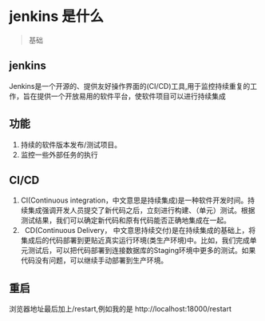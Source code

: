 
# jenkins 是什么
> 基础

## jenkins
Jenkins是一个开源的、提供友好操作界面的(CI/CD)工具,用于监控持续重复的工作，旨在提供一个开放易用的软件平台，使软件项目可以进行持续集成

## 功能
1. 持续的软件版本发布/测试项目。
2. 监控一些外部任务的执行

## CI/CD
1. CI(Continuous integration，中文意思是持续集成)是一种软件开发时间。持续集成强调开发人员提交了新代码之后，立刻进行构建、（单元）测试。根据测试结果，我们可以确定新代码和原有代码能否正确地集成在一起。
2.   CD(Continuous Delivery， 中文意思持续交付)是在持续集成的基础上，将集成后的代码部署到更贴近真实运行环境(类生产环境)中。比如，我们完成单元测试后，可以把代码部署到连接数据库的Staging环境中更多的测试。如果代码没有问题，可以继续手动部署到生产环境。

## 重启
浏览器地址最后加上/restart,例如我的是 http://localhost:18000/restart